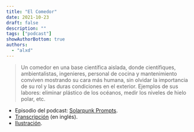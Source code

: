 ```yaml
---
title: "El Comedor"
date: 2021-10-23
draft: false
description: ""
tags: ["podcast"]
showAuthorBottom: true
authors:
  - "alxd"
---
```


> Un comedor en una base científica aislada, donde científiques, ambientalistas, ingenieres, personal de cocina y mantenimiento conviven mostrando su cara más humana, sin olvidar la importancia de su rol y las duras condiciones en el exterior. Ejemplos de sus labores: eliminar plástico de los océanos, medir los niveles de hielo polar, etc.

- Episodio del podcast: [Solarpunk Prompts](https://podcast.tomasino.org/@SolarpunkPrompts/episodes/the-canteen).
- [Transcripción](https://wiki.tomasino.org/writing/Solarpunk-Prompts---The-Canteen) (en inglés).
- [Ilustración](/art/the-lemonaut-canteen/).